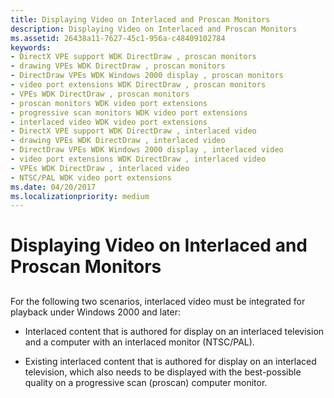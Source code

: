 ```yaml
---
title: Displaying Video on Interlaced and Proscan Monitors
description: Displaying Video on Interlaced and Proscan Monitors
ms.assetid: 26438a11-7627-45c1-956a-c48409102784
keywords:
- DirectX VPE support WDK DirectDraw , proscan monitors
- drawing VPEs WDK DirectDraw , proscan monitors
- DirectDraw VPEs WDK Windows 2000 display , proscan monitors
- video port extensions WDK DirectDraw , proscan monitors
- VPEs WDK DirectDraw , proscan monitors
- proscan monitors WDK video port extensions
- progressive scan monitors WDK video port extensions
- interlaced video WDK video port extensions
- DirectX VPE support WDK DirectDraw , interlaced video
- drawing VPEs WDK DirectDraw , interlaced video
- DirectDraw VPEs WDK Windows 2000 display , interlaced video
- video port extensions WDK DirectDraw , interlaced video
- VPEs WDK DirectDraw , interlaced video
- NTSC/PAL WDK video port extensions
ms.date: 04/20/2017
ms.localizationpriority: medium
---
```


# Displaying Video on Interlaced and Proscan Monitors


## <span id="ddk_displaying_video_on_interlaced_and_proscan_monitors_gg"></span><span id="DDK_DISPLAYING_VIDEO_ON_INTERLACED_AND_PROSCAN_MONITORS_GG"></span>


For the following two scenarios, interlaced video must be integrated for playback under Windows 2000 and later:

-   Interlaced content that is authored for display on an interlaced television and a computer with an interlaced monitor (NTSC/PAL).

-   Existing interlaced content that is authored for display on an interlaced television, which also needs to be displayed with the best-possible quality on a progressive scan (proscan) computer monitor.

 

 






